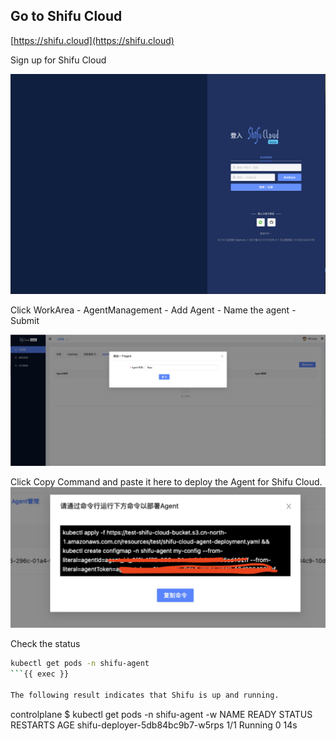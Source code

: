
## Go to Shifu Cloud

[https://shifu.cloud](https://shifu.cloud)

Sign up for Shifu Cloud

![Shifu Cloud Login](https://raw.githubusercontent.com/Edgenesis/killercoda-shifu-demo/main/images/ShifuCloudLogin.png)

Click WorkArea - AgentManagement - Add Agent - Name the agent - Submit

![Add Agent](https://raw.githubusercontent.com/Edgenesis/killercoda-shifu-demo/main/images/AddAgent.png)

Click Copy Command and paste it here to deploy the Agent for Shifu Cloud.
![Deploy Agent](https://raw.githubusercontent.com/Edgenesis/killercoda-shifu-demo/main/images/DeployAgent.png)

Check the status
```bash
kubectl get pods -n shifu-agent
```{{ exec }}

The following result indicates that Shifu is up and running.
```
controlplane $ kubectl get pods -n shifu-agent -w
NAME                              READY   STATUS    RESTARTS   AGE
shifu-deployer-5db84bc9b7-w5rps   1/1     Running   0          14s
```